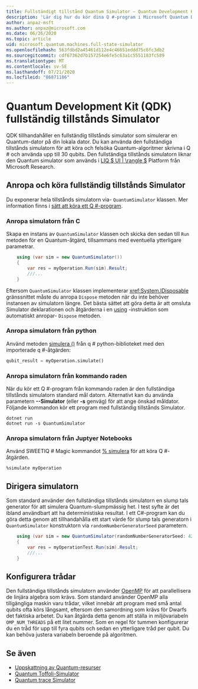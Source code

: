 ```yaml
---
title: Fullständigt tillstånd Quantum Simulator – Quantum Development Kit
description: 'Lär dig hur du kör dina Q #-program i Microsoft Quantum Development Kit fullständig tillstånds Simulator.'
author: anpaz-msft
ms.author: anpaz@microsoft.com
ms.date: 06/26/2020
ms.topic: article
uid: microsoft.quantum.machines.full-state-simulator
ms.openlocfilehash: 563fdbd2a45461d112e4c46651eddd75c6fc3db2
ms.sourcegitcommit: cdf67362d7b157254e6fe5c63a1c5551183fc589
ms.translationtype: MT
ms.contentlocale: sv-SE
ms.lasthandoff: 07/21/2020
ms.locfileid: "86871186"
---
```

# <a name="quantum-development-kit-qdk-full-state-simulator"></a>Quantum Development Kit (QDK) fullständig tillstånds Simulator

QDK tillhandahåller en fullständig tillstånds simulator som simulerar en Quantum-dator på din lokala dator. Du kan använda den fullständiga tillstånds simulatorn för att köra och felsöka Quantum-algoritmer skrivna i Q # och använda upp till 30 qubits. Den fullständiga tillstånds simulatorn liknar den Quantum simulator som används i [LIQ $ UI | \rangle $](http://stationq.github.io/Liquid/) Platform från Microsoft Research.

## <a name="invoking-and-running-the-full-state-simulator"></a>Anropa och köra fullständig tillstånds Simulator

Du exponerar hela tillstånds simulatorn via- `QuantumSimulator` klassen. Mer information finns i [sätt att köra ett Q #-program](xref:microsoft.quantum.guide.host-programs).

### <a name="invoking-the-simulator-from-c"></a>Anropa simulatorn från C #

Skapa en instans av `QuantumSimulator` klassen och skicka den sedan till `Run` metoden för en Quantum-åtgärd, tillsammans med eventuella ytterligare parametrar.
```csharp
    using (var sim = new QuantumSimulator())
    {
        var res = myOperation.Run(sim).Result;
        ///...
    }
```

Eftersom `QuantumSimulator` klassen implementerar <xref:System.IDisposable> gränssnittet måste du anropa `Dispose` metoden när du inte behöver instansen av simulatorn längre. Det bästa sättet att göra detta är att omsluta Simulator deklarationen och åtgärderna i en [using](https://docs.microsoft.com/dotnet/csharp/language-reference/keywords/using-statement) -instruktion som automatiskt anropar- `Dispose` metoden.

### <a name="invoking-the-simulator-from-python"></a>Anropa simulatorn från python

Använd metoden [simulera ()](https://docs.microsoft.com/python/qsharp/qsharp.loader.qsharpcallable) från q # python-biblioteket med den importerade q #-åtgärden:

```python
qubit_result = myOperation.simulate()
```

### <a name="invoking-the-simulator-from-the-command-line"></a>Anropa simulatorn från kommando raden

När du kör ett Q #-program från kommando raden är den fullständiga tillstånds simulatorn standard mål datorn. Alternativt kan du använda parametern **--Simulator** (eller **-s** genväg) för att ange önskad måldator. Följande kommandon kör ett program med fullständig tillstånds Simulator. 

```dotnetcli
dotnet run
dotnet run -s QuantumSimulator
```

### <a name="invoking-the-simulator-from-juptyer-notebooks"></a>Anropa simulatorn från Juptyer Notebooks

Använd SWEETIQ # Magic kommandot [% simulera](xref:microsoft.quantum.iqsharp.magic-ref.simulate) för att köra Q #-åtgärden.

```
%simulate myOperation
```
## <a name="seeding-the-simulator"></a>Dirigera simulatorn

Som standard använder den fullständiga tillstånds simulatorn en slump tals generator för att simulera Quantum-slumpmässig het. I test syfte är det ibland användbart att ha deterministiska resultat. I ett C#-program kan du göra detta genom att tillhandahålla ett start värde för slump tals generatorn i `QuantumSimulator` konstruktorn via `randomNumberGeneratorSeed` parametern.

```csharp
    using (var sim = new QuantumSimulator(randomNumberGeneratorSeed: 42))
    {
        var res = myOperationTest.Run(sim).Result;
        ///...
    }
```

## <a name="configuring-threads"></a>Konfigurera trådar

Den fullständiga tillstånds simulatorn använder [OpenMP](http://www.openmp.org/) för att parallellisera de linjära algebra som krävs. Som standard använder OpenMP alla tillgängliga maskin varu trådar, vilket innebär att program med små antal qubits ofta körs långsamt, eftersom den samordning som krävs för Dwarfs det faktiska arbetet. Du kan åtgärda detta genom att ställa in miljövariabeln `OMP_NUM_THREADS` på ett litet nummer. Som en regel för tummen konfigurerar du en tråd för upp till fyra qubits och sedan en ytterligare tråd per qubit. Du kan behöva justera variabeln beroende på algoritmen.

## <a name="see-also"></a>Se även

- [Uppskattning av Quantum-resurser](xref:microsoft.quantum.machines.resources-estimator)
- [Quantum Toffoli-Simulator](xref:microsoft.quantum.machines.toffoli-simulator)
- [Quantum trace Simulator](xref:microsoft.quantum.machines.qc-trace-simulator.intro)